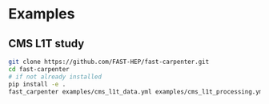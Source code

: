 # Examples

## CMS L1T study
```bash
git clone https://github.com/FAST-HEP/fast-carpenter.git
cd fast-carpenter
# if not already installed
pip install -e .
fast_carpenter examples/cms_l1t_data.yml examples/cms_l1t_processing.yml --outdir examples/output/cmsl1t
```

